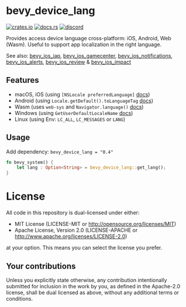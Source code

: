 # bevy_device_lang

[![crates.io][sh_crates]][lk_crates]
[![docs.rs][sh_docs]][lk_docs]
[![discord][sh_discord]][lk_discord]

[sh_crates]: https://img.shields.io/crates/v/bevy_device_lang.svg
[lk_crates]: https://crates.io/crates/bevy_device_lang
[sh_docs]: https://img.shields.io/docsrs/bevy_device_lang
[lk_docs]: https://docs.rs/bevy_device_lang/latest/bevy_device_lang/
[sh_discord]: https://img.shields.io/discord/1176858176897953872?label=discord&color=5561E6
[lk_discord]: https://discord.gg/rQNeEnMhus

Provides access device language cross-platform: iOS, Android, Web (Wasm).
Useful to support app localization in the right language.

See also:
[bevy_ios_iap](https://github.com/rustunit/bevy_ios_iap), [bevy_ios_gamecenter](https://github.com/rustunit/bevy_ios_gamecenter), [bevy_ios_notifications](https://github.com/rustunit/bevy_ios_notifications), [bevy_ios_alerts](https://github.com/rustunit/bevy_ios_alerts), [bevy_ios_review](https://github.com/rustunit/bevy_ios_review) & [bevy_ios_impact](https://github.com/rustunit/bevy_ios_impact)

## Features
* macOS, iOS (using `[NSLocale preferredLanguage]` [docs]([docs](https://developer.apple.com/documentation/foundation/nslocale/1415614-preferredlanguages)))
* Android (using `Locale.getDefault().toLanguageTag` [docs](https://developer.android.com/reference/java/util/Locale#toLanguageTag()))
* Wasm (uses `web-sys` and `Navigator.language()` [docs](https://developer.mozilla.org/en-US/docs/Web/API/Navigator/language))
* Windows (using `GetUserDefaultLocaleName` [docs](https://learn.microsoft.com/en-us/windows/win32/api/winnls/nf-winnls-getuserdefaultlocalename))
* Linux (using Env: `LC_ALL`, `LC_MESSAGES` or `LANG`)

## Usage

Add dependency: `bevy_device_lang = "0.4"`

```rust
fn bevy_system() {
    let lang : Option<String> = bevy_device_lang::get_lang();
}
```

# License

All code in this repository is dual-licensed under either:

- MIT License (LICENSE-MIT or http://opensource.org/licenses/MIT)
- Apache License, Version 2.0 (LICENSE-APACHE or http://www.apache.org/licenses/LICENSE-2.0)

at your option. This means you can select the license you prefer.

## Your contributions
Unless you explicitly state otherwise, any contribution intentionally submitted for inclusion in the work by you, as defined in the Apache-2.0 license, shall be dual licensed as above, without any additional terms or conditions.
